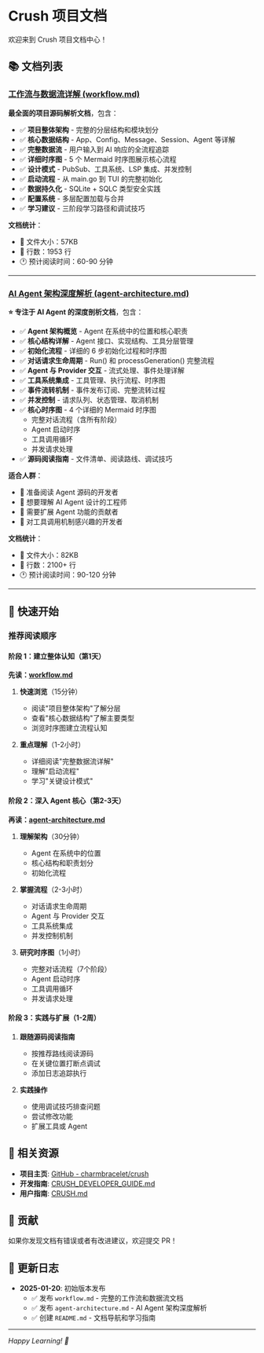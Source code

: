 # Crush 项目文档

欢迎来到 Crush 项目文档中心！

## 📚 文档列表

### [工作流与数据流详解 (workflow.md)](./workflow.md)

**最全面的项目源码解析文档**，包含：

- ✅ **项目整体架构** - 完整的分层结构和模块划分
- ✅ **核心数据结构** - App、Config、Message、Session、Agent 等详解
- ✅ **完整数据流** - 用户输入到 AI 响应的全流程追踪
- ✅ **详细时序图** - 5 个 Mermaid 时序图展示核心流程
- ✅ **设计模式** - PubSub、工具系统、LSP 集成、并发控制
- ✅ **启动流程** - 从 main.go 到 TUI 的完整初始化
- ✅ **数据持久化** - SQLite + SQLC 类型安全实践
- ✅ **配置系统** - 多层配置加载与合并
- ✅ **学习建议** - 三阶段学习路径和调试技巧

**文档统计**：
- 📄 文件大小：57KB
- 📝 行数：1953 行
- 🕐 预计阅读时间：60-90 分钟

---

### [AI Agent 架构深度解析 (agent-architecture.md)](./agent-architecture.md)

**⭐ 专注于 AI Agent 的深度剖析文档**，包含：

- ✅ **Agent 架构概览** - Agent 在系统中的位置和核心职责
- ✅ **核心结构详解** - Agent 接口、实现结构、工具分层管理
- ✅ **初始化流程** - 详细的 6 步初始化过程和时序图
- ✅ **对话请求生命周期** - Run() 和 processGeneration() 完整流程
- ✅ **Agent 与 Provider 交互** - 流式处理、事件处理详解
- ✅ **工具系统集成** - 工具管理、执行流程、时序图
- ✅ **事件流转机制** - 事件发布订阅、完整流转过程
- ✅ **并发控制** - 请求队列、状态管理、取消机制
- ✅ **核心时序图** - 4 个详细的 Mermaid 时序图
  - 完整对话流程（含所有阶段）
  - Agent 启动时序
  - 工具调用循环
  - 并发请求处理
- ✅ **源码阅读指南** - 文件清单、阅读路线、调试技巧

**适合人群**：
- 🎯 准备阅读 Agent 源码的开发者
- 🎯 想要理解 AI Agent 设计的工程师
- 🎯 需要扩展 Agent 功能的贡献者
- 🎯 对工具调用机制感兴趣的开发者

**文档统计**：
- 📄 文件大小：82KB
- 📝 行数：2100+ 行
- 🕐 预计阅读时间：90-120 分钟

---

## 🚀 快速开始

### 推荐阅读顺序

#### 阶段 1：建立整体认知（第1天）

**先读：[workflow.md](./workflow.md)**
1. **快速浏览**（15分钟）
   - 阅读"项目整体架构"了解分层
   - 查看"核心数据结构"了解主要类型
   - 浏览时序图建立流程认知

2. **重点理解**（1-2小时）
   - 详细阅读"完整数据流详解"
   - 理解"启动流程"
   - 学习"关键设计模式"

#### 阶段 2：深入 Agent 核心（第2-3天）

**再读：[agent-architecture.md](./agent-architecture.md)**
1. **理解架构**（30分钟）
   - Agent 在系统中的位置
   - 核心结构和职责划分
   - 初始化流程

2. **掌握流程**（2-3小时）
   - 对话请求生命周期
   - Agent 与 Provider 交互
   - 工具系统集成
   - 并发控制机制

3. **研究时序图**（1小时）
   - 完整对话流程（7个阶段）
   - Agent 启动时序
   - 工具调用循环
   - 并发请求处理

#### 阶段 3：实践与扩展（1-2周）

1. **跟随源码阅读指南**
   - 按推荐路线阅读源码
   - 在关键位置打断点调试
   - 添加日志追踪执行

2. **实践操作**
   - 使用调试技巧排查问题
   - 尝试修改功能
   - 扩展工具或 Agent

## 📖 相关资源

- **项目主页**: [GitHub - charmbracelet/crush](https://github.com/charmbracelet/crush)
- **开发指南**: [CRUSH_DEVELOPER_GUIDE.md](../CRUSH_DEVELOPER_GUIDE.md)
- **用户指南**: [CRUSH.md](../CRUSH.md)

## 🤝 贡献

如果你发现文档有错误或者有改进建议，欢迎提交 PR！

## 📝 更新日志

- **2025-01-20**: 初始版本发布
  - ✅ 发布 `workflow.md` - 完整的工作流和数据流文档
  - ✅ 发布 `agent-architecture.md` - AI Agent 架构深度解析
  - ✅ 创建 `README.md` - 文档导航和学习指南

---

*Happy Learning! 🎉*
